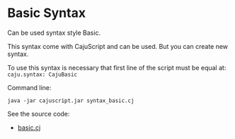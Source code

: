 # Basic Syntax

Can be used syntax style Basic.

This syntax come with CajuScript and can be used. But you can create new syntax.

To use this syntax is necessary that first line of the script must be equal at: `caju.syntax: CajuBasic`

Command line:

```
java -jar cajuscript.jar syntax_basic.cj
```

See the source code:

- [basic.cj](basic.cj)
